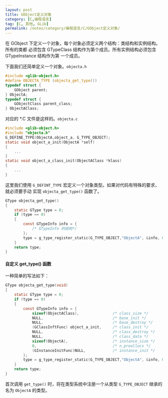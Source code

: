 ```yaml
---
layout: post
title: GObject定义对象
category: [C,编程语言]
tag: [C, 其他, GLib]
permalink: /notes/category/编程语言/C/GObject定义对象/
---
```

在 GObject 下定义一个对象，每个对象必须定义两个结构：类结构和实例结构。所有的类都
必须包含 GTypeClass 结构作为第个成员。所有实例结构必须包含 GTypeInstance 结构作为第
一个成员。

下面我们还简单定义一个对象。`objecta.h`
``` c
#include <glib-object.h>
#define OBJECTA_TYPE (objecta_get_type())
typedef struct {
    GObject parent;
} ObjectA;
typedef struct {
    GObjectClass parent_class;
} ObjectAClass;
```

对应的 *.C 文件是这样的。`objecta.c`
``` c
#include <glib-object.h>
#include "objecta.h"
G_DEFINE_TYPE(ObjectA,object_a, G_TYPE_OBJECT);
static void object_a_init(ObjectA *self)
{
    ...
}
static void object_a_class_init(ObjectAClass *klass)
{
    ...   
}
```

这里我们使用 `G_DEFINT_TYPE` 宏定义一个对象类型。如果对代码有特殊的要求，就必须要手动
实现  `objecta_get_type()` 函数了。
``` c
GType objecta_get_type()
{
    static GType type = 0;
    if (type == 0)
    {
        const GTypeInfo info = {
            /* GTypeInfo 的结构*/
        };
        type = g_type_register_static(G_TYPE_OBJECT,"ObjectA", &info, 0);
    }
    return type;
}
```

#### 自定义 get_type() 函数
一种简单的写法如下：
``` c
GType objecta_get_type(void)
{
    static GType type = 0;
    if (type == 0)
    {
        const GTypeInfo info = {
            sizeof(ObjectAClass),               /* class_size */
            NULL,                               /* base_init */
            NULL,                               /* base_destroy */
            (GClassInftFunc) object_a_init,     /* class_init */
            NULL,                               /* class_destroy */
            NULL,                               /* class_data */
            sizeof(ObjectA),                    /* instance_size */
            0,                                  /* n_preallocs */
            (GInstanceInitFunc)NULL,            /* instance_init */
        };
        type = g_type_register_static(G_TYPE_OBJECT,"ObjectA", &info, 0);
    }
    return type;
}
```

首次调用 `get_type()` 时，将在类型系统中注册一个从类型 `G_TYPE_OBJECT` 继承的名为 `ObjectA` 的类型。

<!-- ####  -->